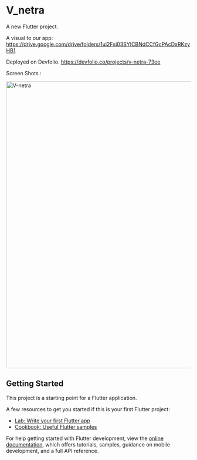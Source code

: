 # V_netra

A new Flutter project.

A visual to our app:
https://drive.google.com/drive/folders/1ui2Fsi03SYICBNdCCfGcPAcDxRKzyHB1

Deployed on Devfolio.
https://devfolio.co/projects/v-netra-73ee

Screen Shots :

<img width="780" alt="V-netra" src="https://github.com/arunjaswal2002/V-Netra/assets/75573505/8a0bf4db-788a-4ee0-9b64-910625b1f6f0">

## Getting Started

This project is a starting point for a Flutter application.

A few resources to get you started if this is your first Flutter project:

- [Lab: Write your first Flutter app](https://docs.flutter.dev/get-started/codelab)
- [Cookbook: Useful Flutter samples](https://docs.flutter.dev/cookbook)

For help getting started with Flutter development, view the
[online documentation](https://docs.flutter.dev/), which offers tutorials,
samples, guidance on mobile development, and a full API reference.
